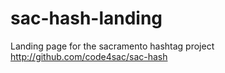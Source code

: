 sac-hash-landing
================

Landing page for the sacramento hashtag project http://github.com/code4sac/sac-hash
